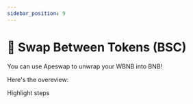 ```yaml
---
sidebar_position: 9
---
```

# 🔄 Swap Between Tokens (BSC)

You can use Apeswap to unwrap your WBNB into BNB!

Here's the overeview:


Highlight steps